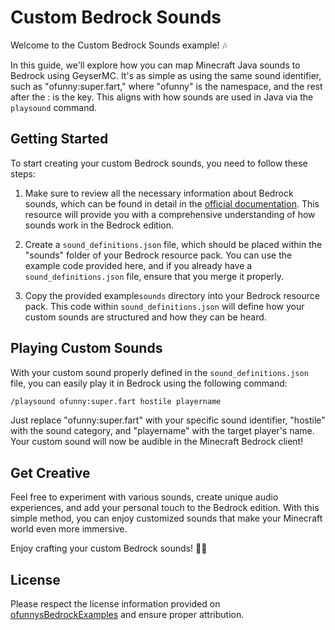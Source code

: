 # Custom Bedrock Sounds

Welcome to the Custom Bedrock Sounds example! 🎶

In this guide, we'll explore how you can map Minecraft Java sounds to Bedrock using GeyserMC. It's as simple as using the same sound identifier, such as "ofunny:super.fart," where "ofunny" is the namespace, and the rest after the : is the key. This aligns with how sounds are used in Java via the `playsound` command.

## Getting Started

To start creating your custom Bedrock sounds, you need to follow these steps:

1. Make sure to review all the necessary information about Bedrock sounds, which can be found in detail in the [official documentation](https://wiki.bedrock.dev/concepts/sounds.html). This resource will provide you with a comprehensive understanding of how sounds work in the Bedrock edition.

2. Create a `sound_definitions.json` file, which should be placed within the "sounds" folder of your Bedrock resource pack. You can use the example code provided here, and if you already have a `sound_definitions.json` file, ensure that you merge it properly.

3. Copy the provided example`sounds` directory into your Bedrock resource pack. This code within `sound_definitions.json` will define how your custom sounds are structured and how they can be heard. 

## Playing Custom Sounds

With your custom sound properly defined in the `sound_definitions.json` file, you can easily play it in Bedrock using the following command:

```bash
/playsound ofunny:super.fart hostile playername
```

Just replace "ofunny:super.fart" with your specific sound identifier, "hostile" with the sound category, and "playername" with the target player's name. Your custom sound will now be audible in the Minecraft Bedrock client!

## Get Creative

Feel free to experiment with various sounds, create unique audio experiences, and add your personal touch to the Bedrock edition. With this simple method, you can enjoy customized sounds that make your Minecraft world even more immersive.

Enjoy crafting your custom Bedrock sounds! 🎵✨

## License

Please respect the license information provided on [ofunnysBedrockExamples](https://github.com/ofunny/ofunnysBedrockExamples) and ensure proper attribution.